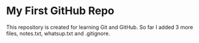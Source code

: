 # My First GitHub Repo  
This repository is created for learning Git and GitHub.
So far I added 3 more files, notes.txt, whatsup.txt and .gitignore.
